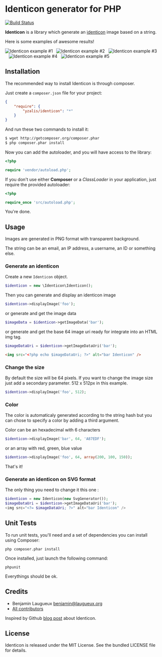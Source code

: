 # Identicon generator for PHP

[![Build Status](https://secure.travis-ci.org/yzalis/Identicon.png)](http://travis-ci.org/yzalis/Identicon)

**Identicon** is a library which generate an [identicon](http://en.wikipedia.org/wiki/Identicon) image based on a string.

Here is some examples of awesome results!

![Identicon example #1](doc/benjaminAtYzalisDotCom.png)&nbsp;&nbsp;
![Identicon example #2](doc/Benjamin.png)&nbsp;&nbsp;
![Identicon example #3](doc/8.8.8.8.png)&nbsp;&nbsp;
![Identicon example #4](doc/8.8.4.4.png)&nbsp;&nbsp;
![Identicon example #5](doc/yzalis.png)

## Installation

The recommended way to install Identicon is through composer.

Just create a `composer.json` file for your project:

``` json
{
    "require": {
        "yzalis/identicon": "*"
    }
}
```

And run these two commands to install it:

``` bash
$ wget http://getcomposer.org/composer.phar
$ php composer.phar install
```

Now you can add the autoloader, and you will have access to the library:

``` php
<?php

require 'vendor/autoload.php';
```

If you don't use either **Composer** or a _ClassLoader_ in your application, just require the provided autoloader:

``` php
<?php

require_once 'src/autoload.php';
```

You're done.


## Usage

Images are generated in PNG format with transparent background.

The string can be an email, an IP address, a username, an ID or something else.

### Generate an identicon

Create a new ```Identicon``` object.

``` php
$identicon = new \Identicon\Identicon();
```

Then you can generate and display an identicon image

``` php
$identicon->displayImage('foo');
```

or generate and get the image data

``` php
$imageData = $identicon->getImageData('bar');
```

or generate and get the base 64 image uri ready for integrate into an HTML img tag.

``` php
$imageDataUri = $identicon->getImageDataUri('bar');
```
``` html
<img src="<?php echo $imageDataUri; ?>" alt="bar Identicon" />
```


### Change the size

By default the size will be 64 pixels. If you want to change the image size just add a secondary parameter. 512 x 512px in this example.

``` php
$identicon->displayImage('foo', 512);
```

### Color

The color is automaticaly generated according to the string hash but you can chose to specify a color by adding a third argument.

Color can be an hexadecimal with 6 characters

``` php
$identicon->displayImage('bar', 64, 'A87EDF');
```

or an array with red, green, blue value

``` php
$identicon->displayImage('foo', 64, array(200, 100, 150));
```

That's it!

### Generate an identicon on SVG format

The only thing you need to change it this one :
``` php
$identicon = new Identicon(new SvgGenerator());
$imageDataUri = $identicon->getImageDataUri('bar');
<img src="<?= $imageDataUri; ?>" alt="bar Identicon" />
```


## Unit Tests

To run unit tests, you'll need and a set of dependencies you can install using Composer:

```
php composer.phar install
```

Once installed, just launch the following command:

```
phpunit
```

Everythings should be ok.


## Credits

* Benjamin Laugueux <benjamin@laugueux.org>
* [All contributors](https://github.com/yzalis/Identicon)

Inspired by Github [blog post](https://github.com/blog/1586-identicons) about Identicon.


## License

Identicon is released under the MIT License. See the bundled LICENSE file for details.
